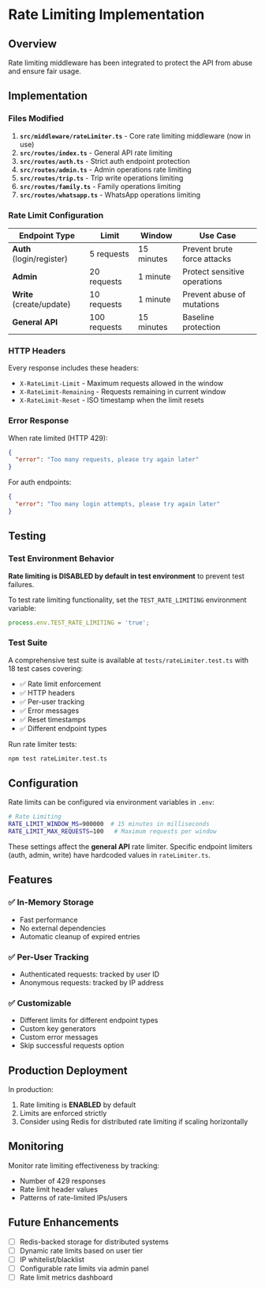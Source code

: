 # Rate Limiting Implementation

## Overview

Rate limiting middleware has been integrated to protect the API from abuse and ensure fair usage.

## Implementation

### Files Modified

1. **`src/middleware/rateLimiter.ts`** - Core rate limiting middleware (now in use)
2. **`src/routes/index.ts`** - General API rate limiting
3. **`src/routes/auth.ts`** - Strict auth endpoint protection
4. **`src/routes/admin.ts`** - Admin operations rate limiting
5. **`src/routes/trip.ts`** - Trip write operations limiting
6. **`src/routes/family.ts`** - Family operations limiting
7. **`src/routes/whatsapp.ts`** - WhatsApp operations limiting

### Rate Limit Configuration

| Endpoint Type | Limit | Window | Use Case |
|--------------|-------|--------|----------|
| **Auth** (login/register) | 5 requests | 15 minutes | Prevent brute force attacks |
| **Admin** | 20 requests | 1 minute | Protect sensitive operations |
| **Write** (create/update) | 10 requests | 1 minute | Prevent abuse of mutations |
| **General API** | 100 requests | 15 minutes | Baseline protection |

### HTTP Headers

Every response includes these headers:

- `X-RateLimit-Limit` - Maximum requests allowed in the window
- `X-RateLimit-Remaining` - Requests remaining in current window
- `X-RateLimit-Reset` - ISO timestamp when the limit resets

### Error Response

When rate limited (HTTP 429):

```json
{
  "error": "Too many requests, please try again later"
}
```

For auth endpoints:

```json
{
  "error": "Too many login attempts, please try again later"
}
```

## Testing

### Test Environment Behavior

**Rate limiting is DISABLED by default in test environment** to prevent test failures.

To test rate limiting functionality, set the `TEST_RATE_LIMITING` environment variable:

```typescript
process.env.TEST_RATE_LIMITING = 'true';
```

### Test Suite

A comprehensive test suite is available at `tests/rateLimiter.test.ts` with 18 test cases covering:

- ✅ Rate limit enforcement
- ✅ HTTP headers
- ✅ Per-user tracking
- ✅ Error messages
- ✅ Reset timestamps
- ✅ Different endpoint types

Run rate limiter tests:

```bash
npm test rateLimiter.test.ts
```

## Configuration

Rate limits can be configured via environment variables in `.env`:

```bash
# Rate Limiting
RATE_LIMIT_WINDOW_MS=900000  # 15 minutes in milliseconds
RATE_LIMIT_MAX_REQUESTS=100   # Maximum requests per window
```

These settings affect the **general API** rate limiter. Specific endpoint limiters (auth, admin, write) have hardcoded values in `rateLimiter.ts`.

## Features

### ✅ In-Memory Storage
- Fast performance
- No external dependencies
- Automatic cleanup of expired entries

### ✅ Per-User Tracking
- Authenticated requests: tracked by user ID
- Anonymous requests: tracked by IP address

### ✅ Customizable
- Different limits for different endpoint types
- Custom key generators
- Custom error messages
- Skip successful requests option

## Production Deployment

In production:

1. Rate limiting is **ENABLED** by default
2. Limits are enforced strictly
3. Consider using Redis for distributed rate limiting if scaling horizontally

## Monitoring

Monitor rate limiting effectiveness by tracking:

- Number of 429 responses
- Rate limit header values
- Patterns of rate-limited IPs/users

## Future Enhancements

- [ ] Redis-backed storage for distributed systems
- [ ] Dynamic rate limits based on user tier
- [ ] IP whitelist/blacklist
- [ ] Configurable rate limits via admin panel
- [ ] Rate limit metrics dashboard
